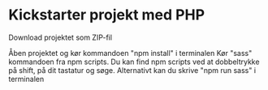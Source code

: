# Kickstarter projekt med PHP

Download projektet som ZIP-fil

Åben projektet og kør kommandoen "npm install" i terminalen
Kør "sass" kommandoen fra npm scripts.
Du kan find npm scripts ved at dobbeltrykke på shift, på dit tastatur og søge. Alternativt kan du skrive "npm run sass" i terminalen
